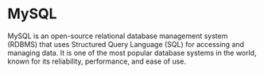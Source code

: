 # MySQL
MySQL is an open-source relational database management system (RDBMS) that uses Structured Query Language (SQL) for accessing and managing data. It is one of the most popular database systems in the world, known for its reliability, performance, and ease of use.
